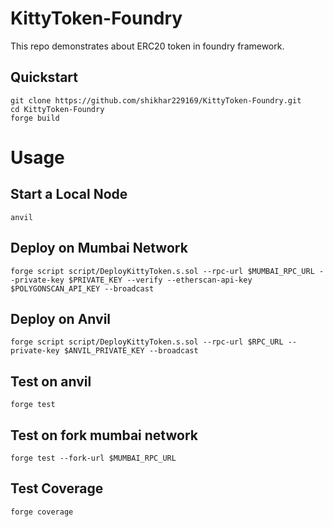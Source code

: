 # KittyToken-Foundry
This repo demonstrates about ERC20 token in foundry framework.

## Quickstart
```
git clone https://github.com/shikhar229169/KittyToken-Foundry.git
cd KittyToken-Foundry
forge build
```

# Usage
## Start a Local Node
```
anvil
```

## Deploy on Mumbai Network
```
forge script script/DeployKittyToken.s.sol --rpc-url $MUMBAI_RPC_URL --private-key $PRIVATE_KEY --verify --etherscan-api-key $POLYGONSCAN_API_KEY --broadcast
```

## Deploy on Anvil
```
forge script script/DeployKittyToken.s.sol --rpc-url $RPC_URL --private-key $ANVIL_PRIVATE_KEY --broadcast
```

## Test on anvil
```
forge test
```

## Test on fork mumbai network
```
forge test --fork-url $MUMBAI_RPC_URL
```

## Test Coverage
```
forge coverage
```
